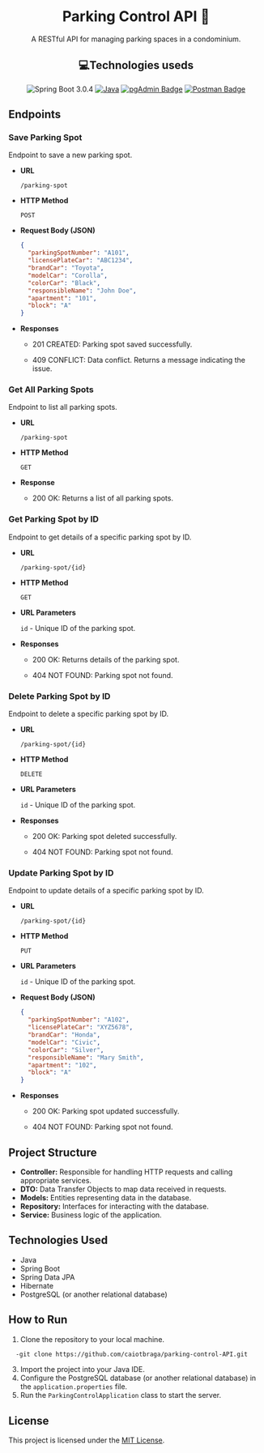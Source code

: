 <h1 align="center">Parking Control API 🚗</h2>

<p align="center">A RESTful API for managing parking spaces in a condominium.</p>

<h2 align="center">💻Technologies useds</h2>
<p align="center">
 <img href="https://spring.io/projects/spring-boot" alt="Spring Boot 3.0.4" src="https://img.shields.io/badge/Spring%20Boot-3.0.4-green?logo=springboot">
<a href="https://www.oracle.com/technetwork/java/javase/downloads/index.html"><img alt="Java" src="https://img.shields.io/badge/Java-17-red.svg"/></a>
<a href="https://www.pgadmin.org/" target="_blank"><img src="https://img.shields.io/badge/pgAdmin-4169E1?logo=postgresql&logoColor=white" alt="pgAdmin Badge"></a>
  <a href="https://www.postman.com/" target="_blank">
  <img src="https://img.shields.io/badge/Postman-FF6C37?logo=postman&logoColor=white" alt="Postman Badge">
</a>
</p>

## Endpoints

### Save Parking Spot

Endpoint to save a new parking spot.

- **URL**

  `/parking-spot`

- **HTTP Method**

  `POST`

- **Request Body (JSON)**

  ```json
  {
    "parkingSpotNumber": "A101",
    "licensePlateCar": "ABC1234",
    "brandCar": "Toyota",
    "modelCar": "Corolla",
    "colorCar": "Black",
    "responsibleName": "John Doe",
    "apartment": "101",
    "block": "A"
  }
  ```

- **Responses**

  - 201 CREATED: Parking spot saved successfully.

  - 409 CONFLICT: Data conflict. Returns a message indicating the issue.

### Get All Parking Spots

Endpoint to list all parking spots.

- **URL**

  `/parking-spot`

- **HTTP Method**

  `GET`

- **Response**

  - 200 OK: Returns a list of all parking spots.

### Get Parking Spot by ID

Endpoint to get details of a specific parking spot by ID.

- **URL**

  `/parking-spot/{id}`

- **HTTP Method**

  `GET`

- **URL Parameters**

  `id` - Unique ID of the parking spot.

- **Responses**

  - 200 OK: Returns details of the parking spot.

  - 404 NOT FOUND: Parking spot not found.

### Delete Parking Spot by ID

Endpoint to delete a specific parking spot by ID.

- **URL**

  `/parking-spot/{id}`

- **HTTP Method**

  `DELETE`

- **URL Parameters**

  `id` - Unique ID of the parking spot.

- **Responses**

  - 200 OK: Parking spot deleted successfully.

  - 404 NOT FOUND: Parking spot not found.

### Update Parking Spot by ID

Endpoint to update details of a specific parking spot by ID.

- **URL**

  `/parking-spot/{id}`

- **HTTP Method**

  `PUT`

- **URL Parameters**

  `id` - Unique ID of the parking spot.

- **Request Body (JSON)**

  ```json
  {
    "parkingSpotNumber": "A102",
    "licensePlateCar": "XYZ5678",
    "brandCar": "Honda",
    "modelCar": "Civic",
    "colorCar": "Silver",
    "responsibleName": "Mary Smith",
    "apartment": "102",
    "block": "A"
  }
  ```

- **Responses**

  - 200 OK: Parking spot updated successfully.

  - 404 NOT FOUND: Parking spot not found.

## Project Structure

- **Controller:** Responsible for handling HTTP requests and calling appropriate services.
- **DTO:** Data Transfer Objects to map data received in requests.
- **Models:** Entities representing data in the database.
- **Repository:** Interfaces for interacting with the database.
- **Service:** Business logic of the application.

## Technologies Used

- Java
- Spring Boot
- Spring Data JPA
- Hibernate
- PostgreSQL (or another relational database)

## How to Run

1. Clone the repository to your local machine.
```sh
  -git clone https://github.com/caiotbraga/parking-control-API.git
```
3. Import the project into your Java IDE.
4. Configure the PostgreSQL database (or another relational database) in the `application.properties` file.
5. Run the `ParkingControlApplication` class to start the server.

## License

This project is licensed under the [MIT License](LICENSE).
